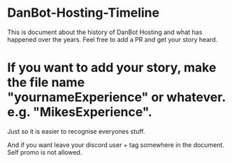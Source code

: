 # DanBot-Hosting-Timeline

This is document about the history of DanBot Hosting and what has happened over the years. Feel free to add a PR and get your story heard. 

# If you want to add your story, make the file name "yournameExperience" or whatever. e.g. "MikesExperience". 
Just so it is easier to recognise everyones stuff.

And if you want leave your discord user + tag somewhere in the document. Self promo is not allowed.